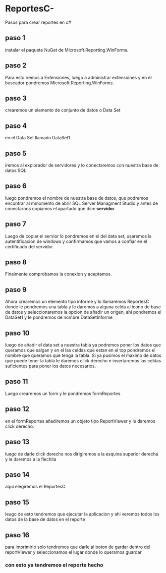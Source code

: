 # ReportesC-
Pasos para crear reportes en c#
## paso 1
instalar el paquete NuGet de Microsoft.Reporting.WinForms.
## paso 2
Para esto iremos a Extensiones, luego a administrar extensiones y en el buscador pondremos Microsoft.Reporting.WinForms.
## paso 3
crearemos un elemento de conjunto de datos o Data Set
## paso 4
en el Data Set llamado DataSet1 
## paso 5
iremos al explorador de servidores y lo conectaremos con nuestra base de datos SQL
## paso 6
luego pondremos el nombre de nuestra base de datos, que podremos encontrar al mmomento de abrir SQL Server Managment Studio y antes de conectarnos copiamos el apartado que dice **servidor**. 
## paso 7
Luego de copiar el servior lo pondremos en el del data set, usaremos la autentificacion de windows y confirmamos que vamos a confiar en el certificado del servidor.
## paso 8
Finalmente comprobamos la conexion y aceptamos.
## paso 9
Ahora crearemos un elemento tipo informe y lo llamaremos ReportesC donde le pondremos una tabla y le daremos a alguna celda al icono de base de datos y seleccionaremos la opcion de añadir un origen, ahi pondremos el DataSet1 y le pondremos de nombre DataSetInforme
## paso 10 
luego de añadir el data set a nuestra tabla ya podremos poner los datos que queramos que salgan y en el las celdas que estan en el top pondremos el nombre que queramos que tenga la tabla. Si ya pusimos el maximo de datos que puede tener la tabla le daremos click derecho e insertaremos las celdas suficientes para poner los datos necesarios.
## paso 11 
Luego crearemos un form y le pondremos formReportes
## paso 12
en el formReportes añadiremos un objeto tipo ReportViewer y le daremos click derecho.
## paso 13
luego de darle click derecho nos dirigiremos a la esquina superior derecha y le daremos a la flechita
## paso 14
aqui elegiremos el ReportesC
## paso 15
leugo de esto tendremos que ejecutar la aplicacion y ahi veremos todos los datos de la base de datos en el reporte 
## paso 16 
para imprimirlo solo tendremos que darle al boton de gardar dentro del reportViewer y seleccionamos el lugar donde lo queramos guardar
### con esto ya tendremos el reporte hecho
